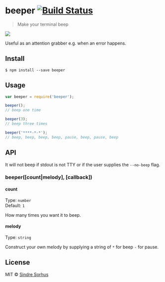 # beeper [![Build Status](https://travis-ci.org/sindresorhus/beeper.svg?branch=master)](https://travis-ci.org/sindresorhus/beeper)

> Make your terminal beep

![](https://cloud.githubusercontent.com/assets/170270/5261236/f8471100-7a49-11e4-81af-96cd09a522d9.gif)

Useful as an attention grabber e.g. when an error happens.


## Install

```
$ npm install --save beeper
```


## Usage

```js
var beeper = require('beeper');

beeper();
// beep one time

beeper(3);
// beep three times

beeper('****-*-*');
// beep, beep, beep, beep, pause, beep, pause, beep
```


## API

It will not beep if stdout is not TTY or if the user supplies the `--no-beep` flag.

### beeper([count|melody], [callback])

#### count

Type: `number`  
Default: `1`

How many times you want it to beep.

#### melody

Type: `string`

Construct your own melody by supplying a string of `*` for beep `-` for pause.


## License

MIT © [Sindre Sorhus](http://sindresorhus.com)
